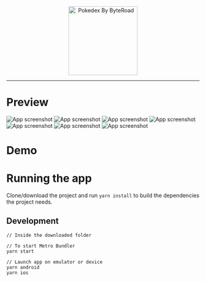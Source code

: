 <div align="center">
  <img src="./assets/Logo_Pokedex.png" alt="Pokedex By ByteRoad" width="180">
</div>

---

<p align="center"></p>

# Preview

![App screenshot](./assets/SplashScreen.png)
![App screenshot](./assets/Onboarding1.jpg)
![App screenshot](./assets/Onboarding2.jpg)
![App screenshot](./assets/Onboarding3.jpg)
![App screenshot](./assets/Profile.jpg)
![App screenshot](./assets/Bulbasaur.jpg)
![App screenshot](./assets/Search_Page.jpg)

# Demo

<div align="center">
  
</div>

# Running the app

Clone/download the project and run `yarn install` to build the dependencies the project needs.

## Development

```
// Inside the downloaded folder

// To start Metro Bundler
yarn start

// Launch app on emulator or device
yarn android
yarn ios
```
